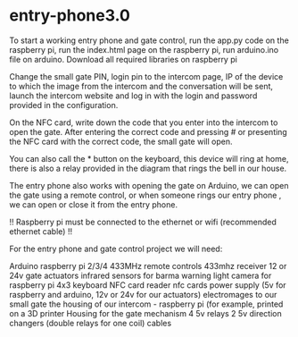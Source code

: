 # entry-phone3.0

To start a working entry phone and gate control, run the app.py code on the raspberry pi, run the index.html page on the raspberry pi,
run arduino.ino file on arduino. Download all required libraries on raspberry pi

Change the small gate PIN, login pin to the intercom page, IP of the device to which the image from the intercom and the conversation will be sent, launch the intercom website and log in with the login and password provided in the configuration.

On the NFC card, write down the code that you enter into the intercom to open the gate. After entering the correct code and pressing # or presenting the NFC card with the correct code, the small gate will open.

You can also call the * button on the keyboard, this device will ring at home, there is also a relay provided in the diagram that rings the bell in our house.

The entry phone also works with opening the gate on Arduino, we can open the gate using a remote control, or when someone rings our entry phone , we can open or close it from the entry phone.

!! Raspberry pi must be connected to the ethernet or wifi (recommended ethernet cable) !!

For the entry phone and gate control project we will need:

Arduino
raspberry pi 2/3/4
433MHz remote controls
433mhz receiver
12 or 24v gate actuators
infrared sensors for barma
warning light
camera for raspberry pi
4x3 keyboard
NFC card reader
nfc cards
power supply (5v for raspberry and arduino, 12v or 24v for our actuators)
electromages to our small gate
the housing of our intercom - raspberry pi (for example, printed on a 3D printer
Housing for the gate mechanism
4 5v relays
2 5v direction changers (double relays for one coil)
cables


